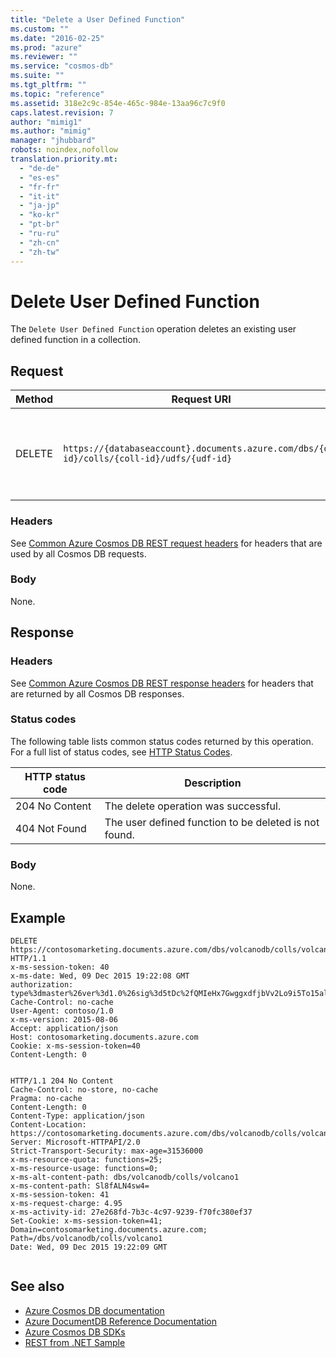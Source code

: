 ```yaml
---
title: "Delete a User Defined Function"
ms.custom: ""
ms.date: "2016-02-25"
ms.prod: "azure"
ms.reviewer: ""
ms.service: "cosmos-db"
ms.suite: ""
ms.tgt_pltfrm: ""
ms.topic: "reference"
ms.assetid: 318e2c9c-854e-465c-984e-13aa96c7c9f0
caps.latest.revision: 7
author: "mimig1"
ms.author: "mimig"
manager: "jhubbard"
robots: noindex,nofollow
translation.priority.mt: 
  - "de-de"
  - "es-es"
  - "fr-fr"
  - "it-it"
  - "ja-jp"
  - "ko-kr"
  - "pt-br"
  - "ru-ru"
  - "zh-cn"
  - "zh-tw"
---
```

# Delete User Defined Function
The `Delete User Defined Function` operation deletes an existing user defined function in a collection. 
  
## Request  
  
|Method|Request URI|Description|  
|------------|-----------------|-----------------|  
|DELETE|`https://{databaseaccount}.documents.azure.com/dbs/{db-id}/colls/{coll-id}/udfs/{udf-id}`|Note that the {databaseaccount} is the name of the Azure Cosmos DB account created under your subscription.|  
  
### Headers  
See [Common Azure Cosmos DB REST request headers](common-documentdb-rest-request-headers.md) for headers that are used by all Cosmos DB requests.  
  
### Body  
None.  
  
## Response  
  
### Headers  
See [Common Azure Cosmos DB REST response headers](common-documentdb-rest-response-headers.md) for headers that are returned by all Cosmos DB responses.  
  
### Status codes  
The following table lists common status codes returned by this operation. For a full list of status codes, see [HTTP Status Codes](https://msdn.microsoft.com/library/azure/dn783364.aspx).  
  
|HTTP status code|Description|  
|----------------------|-----------------|  
|204 No Content|The delete operation was successful.|  
|404 Not Found|The user defined function to be deleted is not found.|  
  
### Body  
None.  
  
## Example  
  
```  
DELETE https://contosomarketing.documents.azure.com/dbs/volcanodb/colls/volcano1/udfs/simpleTaxUDF HTTP/1.1  
x-ms-session-token: 40  
x-ms-date: Wed, 09 Dec 2015 19:22:08 GMT  
authorization: type%3dmaster%26ver%3d1.0%26sig%3d5tDc%2fQMIeHx7GwggxdfjbVv2Lo9i5To15al97tikccI%3d  
Cache-Control: no-cache  
User-Agent: contoso/1.0  
x-ms-version: 2015-08-06  
Accept: application/json  
Host: contosomarketing.documents.azure.com  
Cookie: x-ms-session-token=40  
Content-Length: 0  
  
```  
  
```  
HTTP/1.1 204 No Content  
Cache-Control: no-store, no-cache  
Pragma: no-cache  
Content-Length: 0  
Content-Type: application/json  
Content-Location: https://contosomarketing.documents.azure.com/dbs/volcanodb/colls/volcano1/udfs/simpleTaxUDF  
Server: Microsoft-HTTPAPI/2.0  
Strict-Transport-Security: max-age=31536000  
x-ms-resource-quota: functions=25;  
x-ms-resource-usage: functions=0;  
x-ms-alt-content-path: dbs/volcanodb/colls/volcano1  
x-ms-content-path: Sl8fALN4sw4=  
x-ms-session-token: 41  
x-ms-request-charge: 4.95  
x-ms-activity-id: 27e268fd-7b3c-4c97-9239-f70fc380ef37  
Set-Cookie: x-ms-session-token=41; Domain=contosomarketing.documents.azure.com; Path=/dbs/volcanodb/colls/volcano1  
Date: Wed, 09 Dec 2015 19:22:09 GMT  
  
```  
  
## See also  
* [Azure Cosmos DB documentation](http://azure.microsoft.com/documentation/services/documentdb/)   
* [Azure DocumentDB Reference Documentation](https://go.microsoft.com/fwlink/?linkid=834805)   
* [Azure Cosmos DB SDKs](https://azure.microsoft.com/documentation/articles/documentdb-sdk-dotnet/)   
* [REST from .NET Sample](https://github.com/Azure/azure-documentdb-dotnet/tree/master/samples/rest-from-.net) 
  
  

